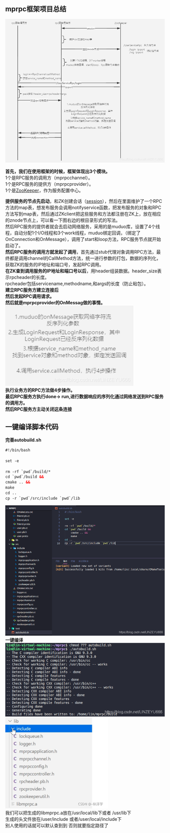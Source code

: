 ## mprpc框架项目总结

![在这里插入图片描述](image/watermark,type_ZmFuZ3poZW5naGVpdGk,shadow_10,text_aHR0cHM6Ly9ibG9nLmNzZG4ubmV0L0xJTlpFWVU2NjY=,size_16,color_FFFFFF,t_70.png)

**首先，我们在使用框架的时候，框架体现出3个模块。**  
1个是RPC服务的调用方（mprpcchannel）。  
1个是RPC服务的提供方（mprpcprovider）。  
1个是[ZooKeeper](https://so.csdn.net/so/search?q=ZooKeeper&spm=1001.2101.3001.7020)，作为服务配置中心。

**提供服务的节点先启动**，和ZK创建会话（[session](https://so.csdn.net/so/search?q=session&spm=1001.2101.3001.7020)），然后在里面维护了一个RPC方法的map表，想发布服务会调用notifyservice函数，把发布服务的对象和RPC方法写到map表，然后通过ZKclient把这些服务和方法都注册在ZK上，放在相应的znode节点上，可以看一下图右边的根目录形式的写法。  
然后RPC服务的提供者就会去启动网络服务，采用的是muduo库，设置了4个线程，自动分配1个I/O线程和3个work线程，muduo绑定回调，（绑定了OnConnection和OnMessage），调用了start和loop方法，RPC服务节点就开始启动了。  
**然后RPC服务的调用方就发起了调用**，首先通过stub代理对象调用RPC方法，最终都是调用channel的CallMethod方法，统一进行参数的打包，数据的序列化，获取ZK的服务的IP地址和端口号，发起RPC调用。  
**在ZK查到调用服务的IP地址和端口号以后**，用header组装数据。header\_size表示rpcheader的长度。  
rpcheader包括servicename,methodname,和args的长度（防止粘包）。  
**建立RPC服务方建立连接后**  
**然后发起RPC调用请求。**  
**然后就是mprpcprovider的OnMessag做的事情。**  
![在这里插入图片描述](image/watermark,type_ZmFuZ3poZW5naGVpdGk,shadow_10,text_aHR0cHM6Ly9ibG9nLmNzZG4ubmV0L0xJTlpFWVU2NjY=,size_16,color_FFFFFF,t_70-16935593121241.png)  
**执行业务方的RPC方法做4步操作。**  
**最后RPC服务方执行done-> run,进行数据响应的序列化通过网络发送到RPC服务的调用方。**  
**然后RPC服务方主动关闭这条连接**

## 一键编译脚本代码

**完善autobuild.sh**

```xml
#!/bin/bash

set -e

rm -rf `pwd`/build/*
cd `pwd`/build &&
cmake .. &&
make
cd ..
cp -r `pwd`/src/include `pwd`/lib
```

![在这里插入图片描述](image/watermark,type_ZmFuZ3poZW5naGVpdGk,shadow_10,text_aHR0cHM6Ly9ibG9nLmNzZG4ubmV0L0xJTlpFWVU2NjY=,size_16,color_FFFFFF,t_70-16935593121242.png)  
**一键编译**  
![在这里插入图片描述](image/watermark,type_ZmFuZ3poZW5naGVpdGk,shadow_10,text_aHR0cHM6Ly9ibG9nLmNzZG4ubmV0L0xJTlpFWVU2NjY=,size_16,color_FFFFFF,t_70-16935593121243.png)  
![在这里插入图片描述](image/watermark,type_ZHJvaWRzYW5zZmFsbGJhY2s,shadow_50,text_Q1NETiBALeael-azveWuhw==,size_11,color_FFFFFF,t_70,g_se,x_16.png)  
我们可以把生成的libmprpc.a放在/usr/local/lib下或者 /usr/lib下  
生成的头文件放在/user/include 或者/user/local/include下  
别人使用的话就可以默认查到到 否则就要指定路径了